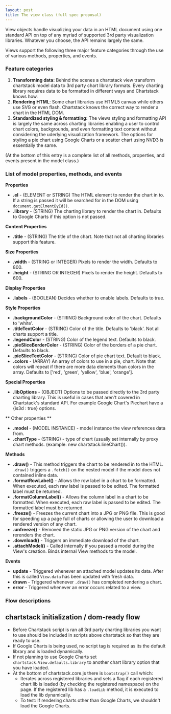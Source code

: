 ```yaml
---
layout: post
title: The view class (full spec proposal)
---
```


View objects handle visualizing your data in an HTML document using one standard API on top of any myriad of supported 3rd party visualization libraries.  Whatever you choose, the API remains largely the same.

Views support the following three major feature categories through the use of various methods, properties, and events.

### Feature categories
1. **Transforming data:** Behind the scenes a chartstack view transform chartstack model data to 3rd party chart library formats.  Every charting library requires data to be formatted in different ways and Chartstack knows how.
2. **Rendering HTML**: Some chart libraries use HTML5 canvas while others use SVG or even flash.  Chartstack knows the correct way to render a chart in the HTML DOM.
3. **Standardized styling & formatting:** The views styling and formatting API is largely the same across charting libraries enabling a user to control chart colors, backgrounds, and even formatting text content without considering the uderlying visualization framework.  The options for styling a pie chart using Google Charts or a scatter chart using NVD3 is essentially the same.

(At the bottom of this entry is a complete list of all methods, properties, and events present in the model class.)

### List of model properties, methods, and events

**Properties**

- **.el** - (ELEMENT or STRING) The HTML element to render the chart in to.  If a string is passed it will be searched for in the DOM using `document.getElmentById()`.
- **.library** - (STRING) The charting library to render the chart in. Defaults to Google Charts if this option is not passed.

**Content Properties**

- **.title** - (STRING) The title of the chart. Note that not all charting libraries support this feature.

**Size Properties**

- **.width** - (STRING or INTEGER) Pixels to render the width. Defaults to 800.
- **.height** - (STRING OR INTEGER) Pixels to render the height. Defaults to 600.

**Display Properties**
- **.labels** - (BOOLEAN) Decides whether to enable labels. Defaults to true.

**Style Properties**

- **.backgroundColor** - (STRING) Background color of the chart. Defaults to 'white'.
- **.titleTextColor** - (STRING) Color of the title. Defaults to 'black'. Not all charts support a title.
- **.legendColor** - (STRING) Color of the legend text. Defaults to black.
- **.pieSliceBorderColor** - (STRING) Color of the borders of a pie chart. Defaults to black.
- **.pieSliceTextColor** - (STRING) Color of pie chart text. Default to black.
- **.colors** - (ARRAY) An array of colors to use in a pie, chart. Note that colors will repeat if there are more data elements than colors in the array. Defaults to ['red', 'green', 'yellow', 'blue', 'orange'].

**Special Properties**

- **.libOptions** - (OBJECT) Options to be passed directly to the 3rd party charting library. This is useful in cases that aren't covered in Chartstack's standard API. For example Google Chart's Piechart have a {is3d : true} options.

** Other properties **
- **.model** - (MODEL INSTANCE) - model instance the view references data from.
- **.chartType** - (STRING) - type of chart (usually set internally by proxy chart methods. (example: new chartstack.lineChart()).

**Methods**

- **.draw()** - This method triggers the chart to be rendered in to the HTML.  `.draw()` triggers a `.fetch()` on the nested model if the model does not contained inline data.
- **.formatRowLabel()** - Allows the row label in a chart to be formatted.  When executed, each raw label is passed to be edited. The formatted label must be returned.
- **.formatColumnLabel()** - Allows the column label in a chart to be formatted.  When executed, each raw label is passed to be edited. The formatted label must be returned.
- **.freeze()** - Freezes the current chart into a JPG or PNG file. This is good for speeding up a page full of charts or allowing the user to download a rendered version of any chart.
- **.unfreeze()** - Removed the static JPG or PNG version of the chart and rerenders the chart.
- **.download()** - Triggers an immediate download of the chart.
- **.attachModel()** - Called internally if you passed a model during the View's creation.  Binds internal View methods to the model.

**Events**

- **update** - Triggered whenever an attached model updates its data.  After this is called `View.data` has been updated with fresh data.
- **drawn** - Triggered whenever `.draw()` has completed rendering a chart.
- **error** - Triggered whenever an error occurs related to a view.

### Flow descriptions

## chartstack initialization / dom-ready flow

- Before Chartstack script is ran all 3rd party charting libraries you want to use should be included in scripts above chartstack so that they are ready to use.
- If Google Charts is being used, no script tag is required as its the default library and is loaded dynamically.
- If not planning to use Google Charts set `chartstack.View.defaults.library` to another chart library option that you have loaded.
- At the bottom of chartstack.core.js there is `bootstrap()` call which:
  - Iterates across registered libraries and sets a flag if each registered chart lib is loaded (by checking the registered namespace) on the page. If the registered lib has a `.loadLib` method, it is executed to load the lib dynamically.
  - To test: If rendering charts other than Google Charts, we shouldn't load the Google Charts.
